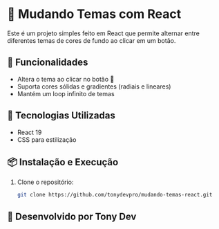 # 🎨 Mudando Temas com React

Este é um projeto simples feito em React que permite alternar entre diferentes temas de cores de fundo ao clicar em um botão.

## 📌 Funcionalidades

- Altera o tema ao clicar no botão 🔀
- Suporta cores sólidas e gradientes (radiais e lineares)
- Mantém um loop infinito de temas

## 🚀 Tecnologias Utilizadas

- React 19
- CSS para estilização

## 📦 Instalação e Execução

1. Clone o repositório:
   ```sh
   git clone https://github.com/tonydevpro/mudando-temas-react.git

   
## 🎨 Desenvolvido por Tony Dev
